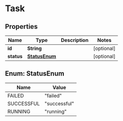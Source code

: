 

# Task


## Properties

| Name | Type | Description | Notes |
|------------ | ------------- | ------------- | -------------|
|**id** | **String** |  |  [optional] |
|**status** | [**StatusEnum**](#StatusEnum) |  |  [optional] |



## Enum: StatusEnum

| Name | Value |
|---- | -----|
| FAILED | &quot;failed&quot; |
| SUCCESSFUL | &quot;successful&quot; |
| RUNNING | &quot;running&quot; |



